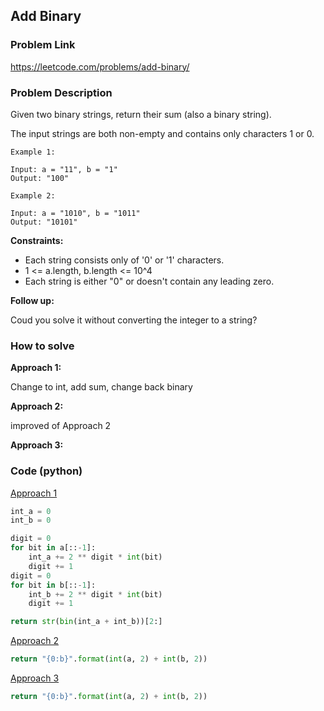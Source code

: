 ## Add Binary

### Problem Link
https://leetcode.com/problems/add-binary/

### Problem Description 

Given two binary strings, return their sum (also a binary string).

The input strings are both non-empty and contains only characters 1 or 0.


```
Example 1:

Input: a = "11", b = "1"
Output: "100"

```

```
Example 2:

Input: a = "1010", b = "1011"
Output: "10101"

```

**Constraints:**

* Each string consists only of '0' or '1' characters.
* 1 <= a.length, b.length <= 10^4
* Each string is either "0" or doesn't contain any leading zero.


**Follow up:**

Coud you solve it without converting the integer to a string?


### How to solve 

**Approach 1:** 

Change to int, add sum, change back binary

**Approach 2:** 

improved of Approach 2

**Approach 3:** 




### Code (python)

[Approach 1](https://github.com/yanray/leetcode/blob/master/problems/0009Palindrome_Number/0009Palindrome_Number1.py)

```python
int_a = 0
int_b = 0

digit = 0
for bit in a[::-1]:
    int_a += 2 ** digit * int(bit)
    digit += 1
digit = 0
for bit in b[::-1]:
    int_b += 2 ** digit * int(bit)
    digit += 1

return str(bin(int_a + int_b))[2:]
```

[Approach 2](https://github.com/yanray/leetcode/blob/master/problems/0009Palindrome_Number/0009Palindrome_Number2.py)

```python
return "{0:b}".format(int(a, 2) + int(b, 2))
```


[Approach 3](https://github.com/yanray/leetcode/blob/master/problems/0009Palindrome_Number/0009Palindrome_Number2.py)

```python
return "{0:b}".format(int(a, 2) + int(b, 2))
```
